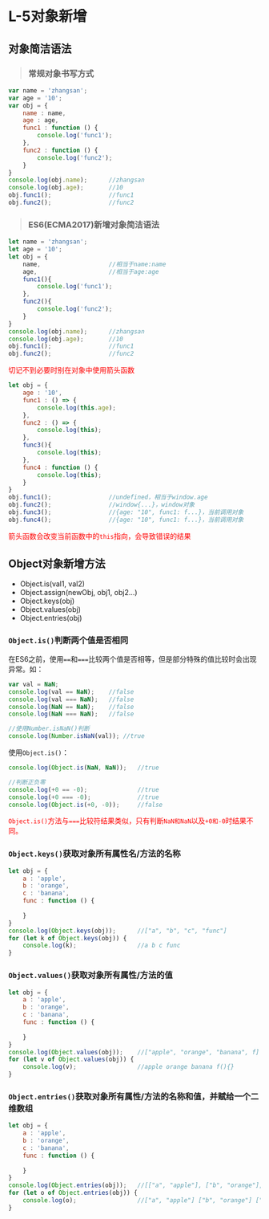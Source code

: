# L-5对象新增

## 对象简洁语法
>### 常规对象书写方式
```js
var name = 'zhangsan';
var age = '10';
var obj = {
    name : name,
    age : age,
    func1 : function () {
        console.log('func1');
    },
    func2 : function () {
        console.log('func2');
    }
}
console.log(obj.name);      //zhangsan
console.log(obj.age);       //10
obj.func1();                //func1
obj.func2();                //func2
```
>### ES6(ECMA2017)新增对象简洁语法
```js
let name = 'zhangsan';
let age = '10';
let obj = {
    name,                   //相当于name:name
    age,                    //相当于age:age
    func1(){
        console.log('func1');
    },
    func2(){
        console.log('func2');
    }
}
console.log(obj.name);      //zhangsan
console.log(obj.age);       //10
obj.func1();                //func1
obj.func2();                //func2
```
<font color="red">切记不到必要时别在对象中使用箭头函数</font>
```js
let obj = {
    age : '10',
    func1 : () => {
        console.log(this.age);
    },
    func2 : () => {
        console.log(this);
    },
    func3(){
        console.log(this);
    },
    func4 : function () {
        console.log(this);
    }
}
obj.func1();                //undefined，相当于window.age
obj.func2();                //window{...}，window对象
obj.func3();                //{age: "10", func1: f...}，当前调用对象
obj.func4();                //{age: "10", func1: f...}，当前调用对象
```
<font color="red">箭头函数会改变当前函数中的`this`指向，会导致错误的结果</font>

## Object对象新增方法
* Object.is(val1, val2)
* Object.assign(newObj, obj1, obj2...)
* Object.keys(obj)
* Object.values(obj)
* Object.entries(obj)

### `Object.is()`判断两个值是否相同
在ES6之前，使用`==`和`===`比较两个值是否相等，但是部分特殊的值比较时会出现异常。如：
```js
var val = NaN;
console.log(val == NaN);    //false
console.log(val === NaN);   //false
console.log(NaN == NaN);    //false
console.log(NaN === NaN);   //false

//使用Number.isNaN()判断
console.log(Number.isNaN(val)); //true
```
使用`Object.is()`：
```js
console.log(Object.is(NaN, NaN));   //true

//判断正负零
console.log(+0 == -0);              //true
console.log(+0 === -0);             //true
console.log(Object.is(+0, -0));     //false
```
<font color="red">`Object.is()`方法与`===`比较符结果类似，只有判断`NaN和NaN`以及`+0和-0`时结果不同。</font>

### `Object.keys()`获取对象所有属性名/方法的名称
```js
let obj = {
    a : 'apple',
    b : 'orange',
    c : 'banana',
    func : function () {
        
    }
}
console.log(Object.keys(obj));      //["a", "b", "c", "func"]
for (let k of Object.keys(obj)) {
    console.log(k);                 //a b c func
}
```

### `Object.values()`获取对象所有属性/方法的值
```js
let obj = {
    a : 'apple',
    b : 'orange',
    c : 'banana',
    func : function () {
        
    }
}
console.log(Object.values(obj));    //["apple", "orange", "banana", f]
for (let v of Object.values(obj)) {
    console.log(v);                 //apple orange banana f(){}
}
```

### `Object.entries()`获取对象所有属性/方法的名称和值，并赋给一个二维数组
```js
let obj = {
    a : 'apple',
    b : 'orange',
    c : 'banana',
    func : function () {
        
    }
}
console.log(Object.entries(obj));   //[["a", "apple"], ["b", "orange"], ["c", "banana"], ["func", f]]
for (let o of Object.entries(obj)) {
    console.log(o);                 //["a", "apple"] ["b", "orange"] ["c", "banana"] ["func", f]]
}
```